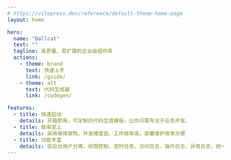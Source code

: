 ```yaml
---
# https://vitepress.dev/reference/default-theme-home-page
layout: home

hero:
  name: "Ballcat"
  text: ""
  tagline: 高质量、易扩展的企业级组件库
  actions:
    - theme: brand
      text: 快速上手
      link: /guide/
    - theme: alt
      text: 代码生成器
      link: /codegen/

features:
  - title: 快速启动
    details: 开箱即用，可定制的代码生成模板，让你只需专注于业务开发。
  - title: 效率至上
    details: 采用单体架构，开发难度低，工作效率高，部署维护简单方便
  - title: 功能丰富
    details: 前后台用户分离，权限控制，定时任务，访问日志，操作日志，异常日志，统一异常处理，XSS过滤，SQL防注入
---
```


